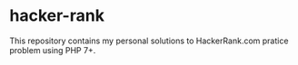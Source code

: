 # hacker-rank
This repository contains my personal solutions to HackerRank.com pratice problem using PHP 7+.